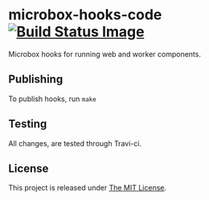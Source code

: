 # microbox-hooks-code [![Build Status Image](https://github.com/mu-box/microbox-hooks-code/actions/workflows/ci.yaml/badge.svg)](https://github.com/mu-box/microbox-hooks-code/actions)
Microbox hooks for running web and worker components.

## Publishing

To publish hooks, run `make`

## Testing

All changes, are tested through Travi-ci.

## License

This project is released under [The MIT License](http://opensource.org/licenses/MIT).
